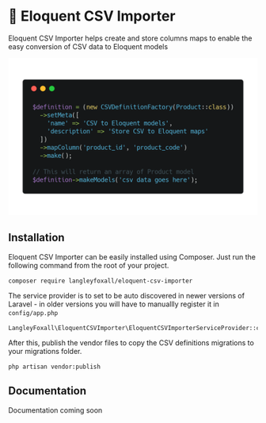 # 💾 Eloquent CSV Importer

Eloquent CSV Importer helps create and store columns maps to enable the easy conversion of CSV data to Eloquent models

<p align="center">
    <img src="assets/images/example-code.png">
</p>

## Installation

Eloquent CSV Importer can be easily installed using Composer. Just run the following command from the root of your project.

```
composer require langleyfoxall/eloquent-csv-importer
```

The service provider is to set to be auto discovered in newer versions of Laravel - in older versions you will have to manuallly register it in `config/app.php`

```
LangleyFoxall\EloquentCSVImporter\EloquentCSVImporterServiceProvider::class
```

After this, publish the vendor files to copy the CSV definitions migrations to your migrations folder.

```
php artisan vendor:publish
```

## Documentation

Documentation coming soon
